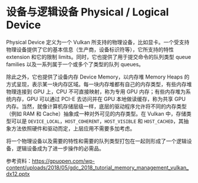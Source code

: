 # 设备与逻辑设备 Physical / Logical Device

Physical Device 定义为一个 Vulkan 所支持的物理设备，比如显卡。一个受支持物理设备提供了它的基本信息（生产商，设备标识符等），它所支持的特性 extension 和它的限制 limits。同时，它也提供了用于提交命令的队列类型 queue families 以及一系列属于一个或多个了类型的队列 queues。

除此之外，它也提供了设备内存 Device Memory，以内存堆 Memory Heaps 的方式呈现，表示某一块内存区域。每一块内存堆都有自己的内存类型，有些内存堆物理连接到 GPU 上，CPU 不可直接映射，称为专用 GPU 内存；有些内存堆为系统内存，GPU 可以通过 PCI-E 去访问并在 GPU 本地做读缓存，称为共享 GPU 内存。当然，就像计算机存储层级一样，底层的驱动程序允许将不同的内存类型（例如 RAM 和 Cache）抽象成一种对外可见的内存类型。在 Vulkan 中，存储类型可以是 `DEVICE_LOCAL`，`HOST_COHERENT`，`HOST_VISIBLE` 和 `HOST_CACHED`，其抽象方法依照硬件和驱动而定，上层应用不需要多加考虑。

将一个物理设备以及需要的特性和需要的队列类型打包在一起则形成了一个逻辑设备，逻辑设备成为了进一步操作的必需品。

参考资料：https://gpuopen.com/wp-content/uploads/2018/05/gdc_2018_tutorial_memory_management_vulkan_dx12.pptx

